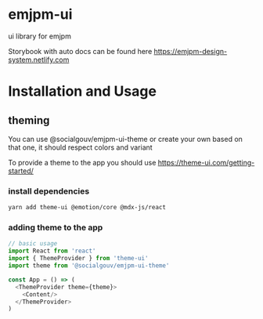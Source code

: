 # emjpm-ui
ui library for emjpm

Storybook with auto docs can be found here https://emjpm-design-system.netlify.com

# Installation and Usage

## theming

You can use @socialgouv/emjpm-ui-theme or create your own based on that one, it should respect colors and variant 

To provide a theme to the app you should use https://theme-ui.com/getting-started/

### install dependencies
```zsh
yarn add theme-ui @emotion/core @mdx-js/react
```

### adding theme to the app
```javascript
// basic usage
import React from 'react'
import { ThemeProvider } from 'theme-ui'
import theme from '@socialgouv/emjpm-ui-theme'

const App = () => (
  <ThemeProvider theme={theme}>
    <Content/>
  </ThemeProvider>
)
```